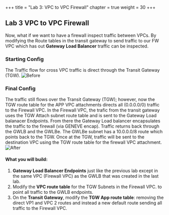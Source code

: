 +++
title = "Lab 3: VPC to VPC Firewall"
chapter = true
weight = 30
+++

## Lab 3 VPC to VPC Firewall

Now, what if we want to have a firewall inspect traffic between VPCs. By modifying the Route tables in the transit gateway to send traffic to our FW VPC which has out **Gateway Load Balancer** traffic can be inspected.

### Starting Config
The Traffic flow for cross VPC traffic is direct through the Transit Gateway (TGW).
![Before](/images/internal-start-diagram.png)

### Final Config
The traffic still flows over the Transit Gateway (TGW); however, now the TGW route table for the APP VPC attachments directs all (0.0.0.0/0) traffic to the Firewall VPC. In the Firewall VPC, the trafic from the transit gateway uses the TGW Attach subnet route table and is sent to the Gateway Load balanacer Endpoints. From there the Gateway Load balancer encapsulates the traffic to the firewall (via GENEVE encap). Traffic returns back through the GWLB and the GWLBe. The GWLBe subnet has a 10.0.0.0/8 route which points back to the TGW. Once at the TGW, traffic will be sent to the destination VPC using the TGW route table for the firewall VPC attachment. 
![After](/images/internal-final-diagram.png)

#### What you will build:

1. **Gateway Load Balancer Endpoints** just like the previous lab except in the same VPC (Firewall VPC) as the GWLB that was created in the last lab.
1. Modify the **VPC route table** for the TGW Subnets in the Firewall VPC. to point all traffic to the GWLB endpoints. 
1. On the **Transit Gateway**, modify the **TGW App route table**: removing the direct VP1 and VPC 2 routes and  instead a new default route sending all traffic to the Firewall VPC.
